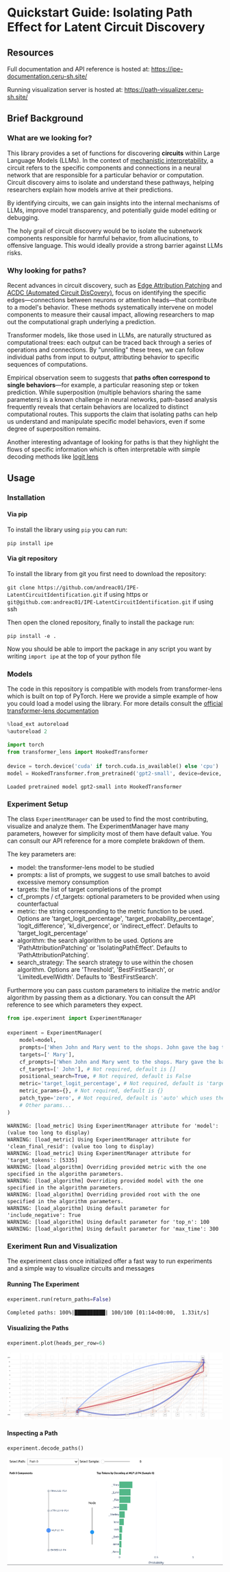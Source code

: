 # Quickstart Guide: **Isolating Path Effect for Latent Circuit Discovery**

## **Resources**

Full documentation and API reference is hosted at: https://ipe-documentation.ceru-sh.site/

Running visualization server is hosted at: https://path-visualizer.ceru-sh.site/

## **Brief Background**

### What are we looking for?

This library provides a set of functions for discovering **circuits** within Large Language Models (LLMs). In the context of [mechanistic interpretability](https://www.transformer-circuits.pub/2022/mech-interp-essay), a circuit refers to the specific components and connections in a neural network that are responsible for a particular behavior or computation. Circuit discovery aims to isolate and understand these pathways, helping researchers explain how models arrive at their predictions.

By identifying circuits, we can gain insights into the internal mechanisms of LLMs, improve model transparency, and potentially guide model editing or debugging.

The holy grail of circuit discovery would be to isolate the subnetwork components responsible for harmful behavior, from allucinations, to offensive language. This would ideally provide a strong barrier against LLMs risks.

### Why looking for paths?

Recent advances in circuit discovery, such as [Edge Attribution Patching](https://arxiv.org/abs/2310.10348) and [ACDC (Automated Circuit DisCovery)](https://arxiv.org/abs/2304.14997), focus on identifying the specific edges—connections between neurons or attention heads—that contribute to a model's behavior. These methods systematically intervene on model components to measure their causal impact, allowing researchers to map out the computational graph underlying a prediction.

Transformer models, like those used in LLMs, are naturally structured as computational trees: each output can be traced back through a series of operations and connections. By "unrolling" these trees, we can follow individual paths from input to output, attributing behavior to specific sequences of computations.

Empirical observation seem to suggests that **paths often correspond to single behaviors**—for example, a particular reasoning step or token prediction. While superposition (multiple behaviors sharing the same parameters) is a known challenge in neural networks, path-based analysis frequently reveals that certain behaviors are localized to distinct computational routes. This supports the claim that isolating paths can help us understand and manipulate specific model behaviors, even if some degree of superposition remains.

Another interesting advantage of looking for paths is that they highlight the flows of specific information which is often interpretable with simple decoding methods like [logit lens](https://www.lesswrong.com/posts/AcKRB8wDpdaN6v6ru/interpreting-gpt-the-logit-lens)

## **Usage**

### Installation

#### Via pip

To install the library using `pip` you can run:

`pip install ipe`

#### Via git repository

To install the library from git you first need to download the repository:

`git clone https://github.com/andreac01/IPE-LatentCircuitIdentification.git` if using https or
`git@github.com:andreac01/IPE-LatentCircuitIdentification.git` if using ssh

Then open the cloned repository, finally to install the package run:

`pip install -e .`

Now you should be able to import the package in any script you want by writing `import ipe` at the top of your python file

### Models

The code in this repository is compatible with models from transformer-lens which is built on top of PyTorch.
Here we provide a simple example of how you could load a model using the library.
For more details consult the [official transformer-lens documentation](https://transformerlensorg.github.io/TransformerLens/)


```python
%load_ext autoreload
%autoreload 2
```


```python
import torch
from transformer_lens import HookedTransformer

device = torch.device('cuda' if torch.cuda.is_available() else 'cpu')
model = HookedTransformer.from_pretrained('gpt2-small', device=device, dtype=torch.float32, center_unembed=True)
```

    Loaded pretrained model gpt2-small into HookedTransformer


### Experiment Setup

The class `ExperimentManager` can be used to find the most contributing, visualize and analyze them.
The ExperimentManager have many parameters, however for simplicity most of them have default value. You can consult our API reference for a more complete brakdown of them.

The key parameters are:
 - model: the transformer-lens model to be studied
 - prompts: a list of prompts, we suggest to use small batches to avoid excessive memory consumption
 - targets: the list of target completions of the prompt
 - cf_prompts / cf_targets: optional parameters to be provided when using counterfactual
 - metric: the string corresponding to the metric function to be used. Options are 'target_logit_percentage', 'target_probability_percentage', 'logit_difference', 'kl_divergence', or 'indirect_effect'. Defaults to 'target_logit_percentage'
 - algorithm: the search algorithm to be used. Options are 'PathAttributionPatching' or 'IsolatingPathEffect'. Defaults to 'PathAttributionPatching'.
 - search_strategy: The search strategy to use within the chosen algorithm. Options are 'Threshold', 'BestFirstSearch', or 'LimitedLevelWidth'. Defaults to 'BestFirstSearch'.

Furthermore you can pass custom parameters to initialize the metric and/or algorithm by passing them as a dictionary. You can consult the API reference to see which parameters they expect.


```python
from ipe.experiment import ExperimentManager

experiment = ExperimentManager(
    model=model,
    prompts=['When John and Mary went to the shops. John gave the bag to'],
    targets=[' Mary'],
    cf_prompts=['When John and Mary went to the shops. Mary gave the bag to'], # Not required, default is []
    cf_targets=[' John'], # Not required, default is []
    positional_search=True, # Not required, default is False
    metric='target_logit_percentage', # Not required, default is 'target_logit_percentage'
    metric_params={}, # Not required, default is {}
    patch_type='zero', # Not required, default is 'auto' which uses the counterfactual prompt if provided. Zero does not use the counterfactual prompt
    # Other params...
)
```

    WARNING: [load_metric] Using ExperimentManager attribute for 'model': (value too long to display)
    WARNING: [load_metric] Using ExperimentManager attribute for 'clean_final_resid': (value too long to display)
    WARNING: [load_metric] Using ExperimentManager attribute for 'target_tokens': [5335]
    WARNING: [load_algorithm] Overriding provided metric with the one specified in the algorithm parameters.
    WARNING: [load_algorithm] Overriding provided model with the one specified in the algorithm parameters.
    WARNING: [load_algorithm] Overriding provided root with the one specified in the algorithm parameters.
    WARNING: [load_algorithm] Using default parameter for 'include_negative': True
    WARNING: [load_algorithm] Using default parameter for 'top_n': 100
    WARNING: [load_algorithm] Using default parameter for 'max_time': 300


### Exeriment Run and Visualization

The experiment class once initialized offer a fast way to run experiments and a simple way to visualize circuits and messages

#### Running The Experiment


```python
experiment.run(return_paths=False)
```

    Completed paths: 100%|██████████| 100/100 [01:14<00:00,  1.33it/s]


#### Visualizing the Paths


```python
experiment.plot(heads_per_row=6)
```


    
![example of found paths visualized](documentation/source/guides/images/example_output.png)
    


#### Inspecting a Path


```python
experiment.decode_paths()
```


![example of decoding visualization](documentation/source/guides/images/example_decoding.png)

